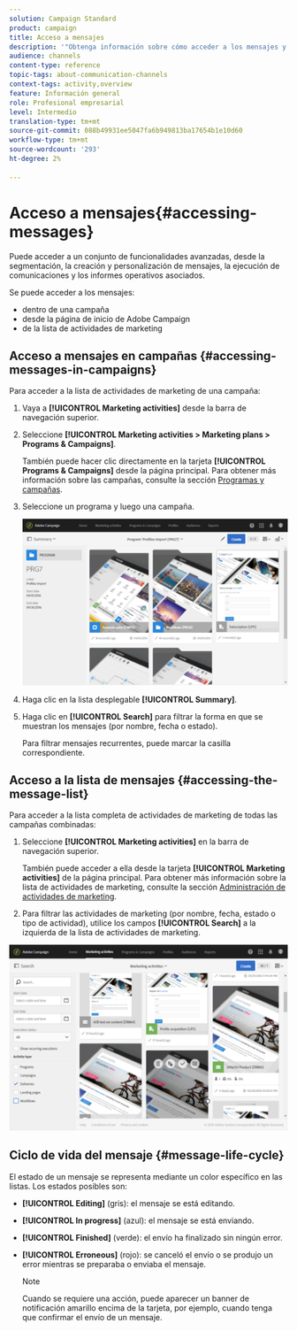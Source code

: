 ```yaml
---
solution: Campaign Standard
product: campaign
title: Acceso a mensajes
description: '"Obtenga información sobre cómo acceder a los mensajes y sus funcionalidades avanzadas: creación, segmentación, personalización, ejecución y creación de informes."'
audience: channels
content-type: reference
topic-tags: about-communication-channels
context-tags: activity,overview
feature: Información general
role: Profesional empresarial
level: Intermedio
translation-type: tm+mt
source-git-commit: 088b49931ee5047fa6b949813ba17654b1e10d60
workflow-type: tm+mt
source-wordcount: '293'
ht-degree: 2%

---
```



# Acceso a mensajes{#accessing-messages}

Puede acceder a un conjunto de funcionalidades avanzadas, desde la segmentación, la creación y personalización de mensajes, la ejecución de comunicaciones y los informes operativos asociados.

Se puede acceder a los mensajes:

* dentro de una campaña
* desde la página de inicio de Adobe Campaign
* de la lista de actividades de marketing

## Acceso a mensajes en campañas {#accessing-messages-in-campaigns}

Para acceder a la lista de actividades de marketing de una campaña:

1. Vaya a **[!UICONTROL Marketing activities]** desde la barra de navegación superior.
1. Seleccione **[!UICONTROL Marketing activities > Marketing plans > Programs & Campaigns]**.

   También puede hacer clic directamente en la tarjeta **[!UICONTROL Programs & Campaigns]** desde la página principal. Para obtener más información sobre las campañas, consulte la sección [Programas y campañas](../../start/using/programs-and-campaigns.md).

1. Seleccione un programa y luego una campaña.

   ![](assets/delivery_list_1.png)

1. Haga clic en la lista desplegable **[!UICONTROL Summary]**.
1. Haga clic en **[!UICONTROL Search]** para filtrar la forma en que se muestran los mensajes (por nombre, fecha o estado).

   Para filtrar mensajes recurrentes, puede marcar la casilla correspondiente.

## Acceso a la lista de mensajes {#accessing-the-message-list}

Para acceder a la lista completa de actividades de marketing de todas las campañas combinadas:

1. Seleccione **[!UICONTROL Marketing activities]** en la barra de navegación superior.

   También puede acceder a ella desde la tarjeta **[!UICONTROL Marketing activities]** de la página principal. Para obtener más información sobre la lista de actividades de marketing, consulte la sección [Administración de actividades de marketing](../../start/using/marketing-activities.md#creating-a-marketing-activity).

1. Para filtrar las actividades de marketing (por nombre, fecha, estado o tipo de actividad), utilice los campos **[!UICONTROL Search]** a la izquierda de la lista de actividades de marketing.

![](assets/delivery_list_2.png)

## Ciclo de vida del mensaje {#message-life-cycle}

El estado de un mensaje se representa mediante un color específico en las listas. Los estados posibles son:

* **[!UICONTROL Editing]** (gris): el mensaje se está editando.
* **[!UICONTROL In progress]** (azul): el mensaje se está enviando.
* **[!UICONTROL Finished]** (verde): el envío ha finalizado sin ningún error.
* **[!UICONTROL Erroneous]** (rojo): se canceló el envío o se produjo un error mientras se preparaba o enviaba el mensaje.

   >[!NOTE]
   >
   >Cuando se requiere una acción, puede aparecer un banner de notificación amarillo encima de la tarjeta, por ejemplo, cuando tenga que confirmar el envío de un mensaje.
